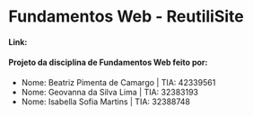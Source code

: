 ﻿# Fundamentos Web - ReutiliSite
<h4>Link:<a href="https://reutilisite.github.io/Projeto/"></a></h4>
<h4>Projeto da disciplina de Fundamentos Web feito por:</h4>
<ul>
  <li>Nome: Beatriz Pimenta de Camargo | TIA: 42339561</li>
  <li>Nome: Geovanna da Silva Lima | TIA: 32383193</li>
  <li>Nome: Isabella Sofia Martins | TIA: 32388748</li>
</ul>
